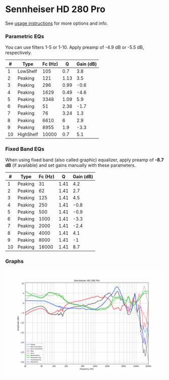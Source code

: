 # Sennheiser HD 280 Pro
See [usage instructions](https://github.com/jaakkopasanen/AutoEq#usage) for more options and info.

### Parametric EQs
You can use filters 1-5 or 1-10. Apply preamp of -4.9 dB or -5.5 dB, respectively.

|   # | Type      |   Fc (Hz) |    Q |   Gain (dB) |
|-----|-----------|-----------|------|-------------|
|   1 | LowShelf  |       105 | 0.7  |         3.8 |
|   2 | Peaking   |       121 | 1.13 |         3.5 |
|   3 | Peaking   |       296 | 0.99 |        -0.6 |
|   4 | Peaking   |      1629 | 0.49 |        -4.6 |
|   5 | Peaking   |      3348 | 1.09 |         5.9 |
|   6 | Peaking   |        51 | 2.38 |        -1.7 |
|   7 | Peaking   |        76 | 3.24 |         1.3 |
|   8 | Peaking   |      6610 | 6    |         2.9 |
|   9 | Peaking   |      8955 | 1.9  |        -3.3 |
|  10 | HighShelf |     10000 | 0.7  |         5.1 |

### Fixed Band EQs
When using fixed band (also called graphic) equalizer, apply preamp of **-8.7 dB** (if available) and set gains manually with these parameters.

|   # | Type    |   Fc (Hz) |    Q |   Gain (dB) |
|-----|---------|-----------|------|-------------|
|   1 | Peaking |        31 | 1.41 |         4.2 |
|   2 | Peaking |        62 | 1.41 |         2.7 |
|   3 | Peaking |       125 | 1.41 |         4.5 |
|   4 | Peaking |       250 | 1.41 |        -0.8 |
|   5 | Peaking |       500 | 1.41 |        -0.9 |
|   6 | Peaking |      1000 | 1.41 |        -3.3 |
|   7 | Peaking |      2000 | 1.41 |        -2.4 |
|   8 | Peaking |      4000 | 1.41 |         4.1 |
|   9 | Peaking |      8000 | 1.41 |        -1   |
|  10 | Peaking |     16000 | 1.41 |         8.7 |

### Graphs
![](./Sennheiser%20HD%20280%20Pro.png)
